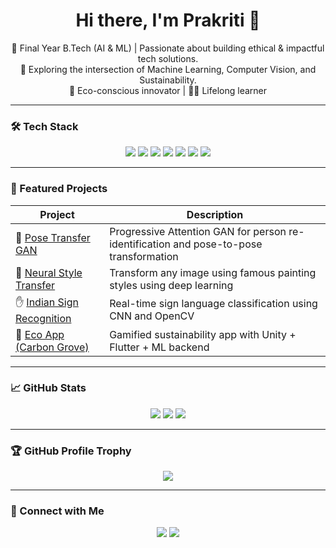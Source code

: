 <h1 align="center">Hi there, I'm Prakriti 👋</h1>

<p align="center">
🌱 Final Year B.Tech (AI & ML) | Passionate about building ethical & impactful tech solutions. <br>
🤖 Exploring the intersection of Machine Learning, Computer Vision, and Sustainability. <br>
🌿 Eco-conscious innovator | 👩‍💻 Lifelong learner
</p>

---

### 🛠️ Tech Stack

<p align="center">
  <img src="https://img.shields.io/badge/Python-3776AB?style=for-the-badge&logo=python&logoColor=white"/>
  <img src="https://img.shields.io/badge/TensorFlow-FF6F00?style=for-the-badge&logo=tensorflow&logoColor=white"/>
  <img src="https://img.shields.io/badge/PyTorch-EE4C2C?style=for-the-badge&logo=pytorch&logoColor=white"/>
  <img src="https://img.shields.io/badge/OpenCV-5C3EE8?style=for-the-badge&logo=opencv&logoColor=white"/>
  <img src="https://img.shields.io/badge/Flask-000000?style=for-the-badge&logo=flask&logoColor=white"/>
  <img src="https://img.shields.io/badge/HTML5-E34F26?style=for-the-badge&logo=html5&logoColor=white"/>
  <img src="https://img.shields.io/badge/CSS3-1572B6?style=for-the-badge&logo=css3&logoColor=white"/>
</p>

---

### 📌 Featured Projects

| Project | Description |
|--------|-------------|
| 🔁 [Pose Transfer GAN](https://github.com/prakritea/pose-transfer) | Progressive Attention GAN for person re-identification and pose-to-pose transformation |
| 🎨 [Neural Style Transfer](https://github.com/prakritea/style-transfer) | Transform any image using famous painting styles using deep learning |
| ✋ [Indian Sign Recognition](https://github.com/prakritea/sign-recognition) | Real-time sign language classification using CNN and OpenCV |
| 🌱 [Eco App (Carbon Grove)](https://github.com/prakritea/eco-app) | Gamified sustainability app with Unity + Flutter + ML backend |

---

### 📈 GitHub Stats

<p align="center">
  <img src="https://github-readme-stats.vercel.app/api?username=prakritea&show_icons=true&theme=tokyonight" />
  <img src="https://github-readme-streak-stats.herokuapp.com/?user=prakritea&theme=tokyonight" />
  <img src="https://github-readme-stats.vercel.app/api/top-langs/?username=prakritea&layout=compact&theme=tokyonight" />
</p>

---

### 🏆 GitHub Profile Trophy

<p align="center">
  <img src="https://github-profile-trophy.vercel.app/?username=prakritea&theme=darkhub&row=1&column=6" />
</p>

---

### 🔗 Connect with Me

<p align="center">
  <a href="mailto:prakritisrishti03@gmail.com"><img src="https://img.shields.io/badge/Gmail-D14836?style=for-the-badge&logo=gmail&logoColor=white"/></a>
  <a href="https://www.linkedin.com/in/prakriti-81b6822b9/"><img src="https://img.shields.io/badge/LinkedIn-blue?style=for-the-badge&logo=linkedin&logoColor=white"/></a>
</p>

